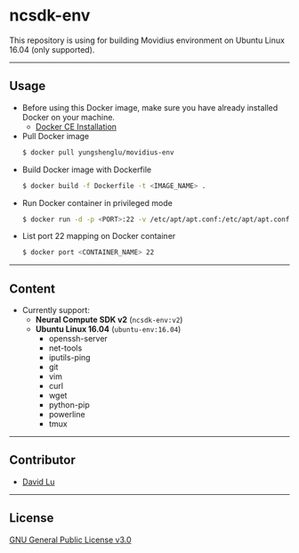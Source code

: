 # ncsdk-env

This repository is using for building Movidius environment on Ubuntu Linux 16.04 (only supported).

---
## Usage

* Before using this Docker image, make sure you have already installed Docker on your machine.
    * [Docker CE Installation](https://docs.docker.com/install)
* Pull Docker image
    ```bash
    $ docker pull yungshenglu/movidius-env
    ```
* Build Docker image with Dockerfile
    ```bash
    $ docker build -f Dockerfile -t <IMAGE_NAME> .
    ```
* Run Docker container in privileged mode
    ```bash
    $ docker run -d -p <PORT>:22 -v /etc/apt/apt.conf:/etc/apt/apt.conf:ro -v /dev:/dev:shared -v /media/data2/NCS/:/media/data2/NCS/ --privileged --name <CONTAINER_NAME> <IMAGE_NAME> > /dev/null
    ```
* List port 22 mapping on Docker container
    ```bash
    $ docker port <CONTAINER_NAME> 22

---
## Content

* Currently support:
    * **Neural Compute SDK v2** (`ncsdk-env:v2`)
    * **Ubuntu Linux 16.04** (`ubuntu-env:16.04`)
        * openssh-server
        * net-tools
        * iputils-ping
        * git
        * vim
        * curl
        * wget
        * python-pip
        * powerline
        * tmux

---
## Contributor

* [David Lu](https://github.com/yungshenglu)

---
## License

[GNU General Public License v3.0](../LICENSE)